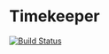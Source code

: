 Timekeeper
====================

[![Build Status](https://travis-ci.org/dantleech/timekeeper.svg?branch=master)](https://travis-ci.org/dantleech/timekeeper)
